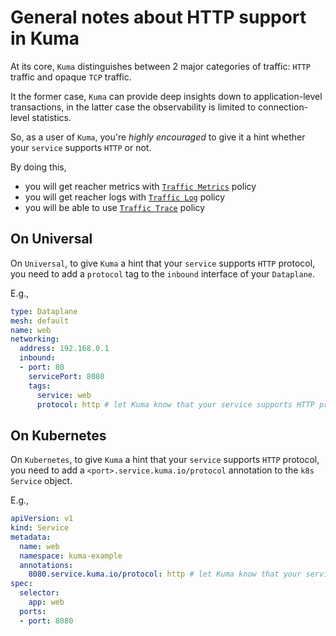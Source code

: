 # General notes about HTTP support in Kuma

At its core, `Kuma` distinguishes between 2 major categories of traffic: `HTTP` traffic and opaque `TCP` traffic.

It the former case, `Kuma` can provide deep insights down to application-level transactions, in the latter case the observability is limited to connection-level statistics.

So, as a user of `Kuma`, you're _highly encouraged_ to give it a hint whether your `service` supports `HTTP` or not.

By doing this,

* you will get reacher metrics with [`Traffic Metrics`](../traffic-metrics) policy
* you will get reacher logs with [`Traffic Log`](../traffic-metrics) policy
* you will be able to use [`Traffic Trace`](../traffic-tracing) policy 

## On Universal

On `Universal`, to give `Kuma` a hint that your `service` supports `HTTP` protocol, you need to add a `protocol` tag to the `inbound` interface of your `Dataplane`.

E.g.,

```yaml
type: Dataplane
mesh: default
name: web
networking:
  address: 192.168.0.1 
  inbound:
  - port: 80
    servicePort: 8080
    tags:
      service: web
      protocol: http # let Kuma know that your service supports HTTP protocol
```

## On Kubernetes

On `Kubernetes`, to give `Kuma` a hint that your `service` supports `HTTP` protocol, you need to add a `<port>.service.kuma.io/protocol` annotation to the `k8s` `Service` object.

E.g.,

```yaml
apiVersion: v1
kind: Service
metadata:
  name: web
  namespace: kuma-example
  annotations:
    8080.service.kuma.io/protocol: http # let Kuma know that your service supports HTTP protocol
spec:
  selector:
    app: web
  ports:
  - port: 8080
```
